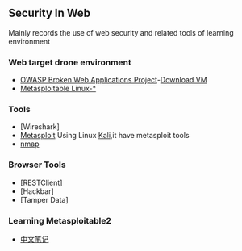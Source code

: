 ## Security In Web
Mainly records the use of web security and related tools of learning environment

### Web target drone environment
- [OWASP Broken Web Applications Project](https://www.owasp.org/index.php/OWASP_Broken_Web_Applications_Project)-[Download VM](http://sourceforge.net/projects/owaspbwa/)
- [Metasploitable Linux-*](http://sourceforge.net/projects/metasploitable/files/Metasploitable2/)

### Tools
- [Wireshark]
- [Metasploit](http://www.metasploit.com/) Using Linux [Kali](https://www.kali.org/),it have metasploit tools
- [nmap](Linux-nmap.md)

### Browser Tools
- [RESTClient]
- [Hackbar]
- [Tamper Data]

### Learning Metasploitable2
- [中文笔记](Metasploitable2/zh/index.md)
